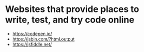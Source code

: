 # Websites that provide places to write, test, and try code online
- https://codepen.io/
- https://jsbin.com/?html,output
- https://jsfiddle.net/